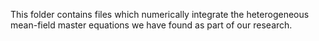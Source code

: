 This folder contains files which numerically integrate the heterogeneous mean-field master equations we have found as part of our research. 

